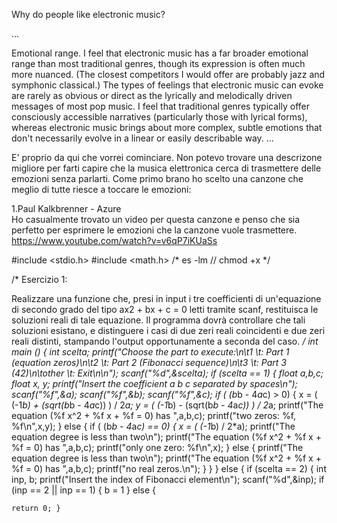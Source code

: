 Why do people like electronic music?

...

Emotional range. I feel that electronic music has a far broader emotional range than most traditional genres, though its expression is often much more nuanced. (The closest competitors I would offer are probably jazz and symphonic classical.) The types of feelings that electronic music can evoke are rarely as obvious or direct as the lyrically and melodically driven messages of most pop music. I feel that traditional genres typically offer consciously accessible narratives (particularly those with lyrical forms), whereas electronic music brings about more complex, subtle emotions that don't necessarily evolve in a linear or easily describable way.
...

E' proprio da qui che vorrei cominciare. Non potevo trovare una descrizone migliore per farti capire che la musica elettronica cerca di trasmettere delle emozioni senza parlarti. Come primo brano ho scelto una canzone che meglio di tutte riesce a toccare le emozioni:


1.Paul Kalkbrenner - Azure	
	Ho casualmente trovato un video per questa canzone e penso che sia perfetto per esprimere le emozioni che la 			canzone vuole trasmettere.
	https://www.youtube.com/watch?v=v6qP7iKUaSs
	




















#include <stdio.h>
#include <math.h> /* es -lm // chmod +x */ 


/* Esercizio 1:

Realizzare una funzione che, presi in input i tre coefficienti di un'equazione di secondo grado del tipo ax2 + bx + c = 0 letti tramite scanf, restituisca le soluzioni reali di tale equazione. Il programma dovrà controllare che tali soluzioni esistano, e distinguere i casi di due zeri reali coincidenti e due zeri reali distinti, stampando l'output opportunamente a seconda del caso. */
int main () {
	int scelta;
	printf("Choose the part to execute:\n\t1 \t: Part 1 (equation zeros)\n\t2 \t: Part 2 (Fibonacci sequence)\n\t3 \t: Part 3 (42)\n\tother \t: Exit\n\n");
	scanf("%d",&scelta);
	if (scelta == 1) {
		float a,b,c;
		float x, y;
			printf("Insert the coefficient a b c separated by spaces\n");
			scanf("%f",&a);
			scanf("%f",&b);
			scanf("%f",&c);
			if ( (b*b - 4*a*c) > 0) {
				x = ( (-1*b) + (sqrt(b*b - 4*a*c)) ) / 2*a;
				y = ( (-1*b) - (sqrt(b*b - 4*a*c)) ) / 2*a;
				printf("The equation (%f x^2 + %f x + %f = 0) has ",a,b,c);
				printf("two zeros: %f, %f\n",x,y); }
			else { if ( (b*b - 4*a*c) == 0) {
					x = ( (-1*b) / 2*a);
					printf("The equation degree is less than two\n");
					printf("The equation (%f x^2 + %f x + %f = 0) has ",a,b,c);
					printf("only one zero: %f\n",x); }
					else { 
						printf("The equation degree is less than two\n");
						printf("The equation (%f x^2 + %f x + %f = 0) has ",a,b,c);
						printf("no real zeros.\n"); } }
	}
	else { if (scelta == 2) {
			int inp, b;
			printf("Insert the index of Fibonacci element\n");
			scanf("%d",&inp);
			if (inp == 2 || inp == 1) { b = 1 }
			else {
				
	return 0; }






